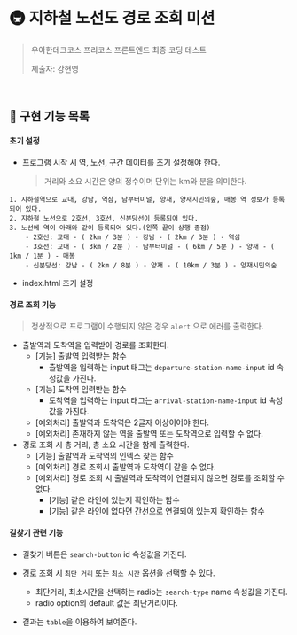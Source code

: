 # 🚇 지하철 노선도 경로 조회 미션

> 우아한테크코스 프리코스 프론트엔드 최종 코딩 테스트
>
> 제출자: 강현영

<br>

## 🚀 구현 기능 목록

#### 초기 설정

* 프로그램 시작 시 역, 노선, 구간 데이터를 초기 설정해야 한다.

  >  거리와 소요 시간은 양의 정수이며 단위는 km와 분을 의미한다.

```
1. 지하철역으로 교대, 강남, 역삼, 남부터미널, 양재, 양재시민의숲, 매봉 역 정보가 등록되어 있다.
2. 지하철 노선으로 2호선, 3호선, 신분당선이 등록되어 있다.
3. 노선에 역이 아래와 같이 등록되어 있다.(왼쪽 끝이 상행 종점)
    - 2호선: 교대 - ( 2km / 3분 ) - 강남 - ( 2km / 3분 ) - 역삼
    - 3호선: 교대 - ( 3km / 2분 ) - 남부터미널 - ( 6km / 5분 ) - 양재 - ( 1km / 1분 ) - 매봉
    - 신분당선: 강남 - ( 2km / 8분 ) - 양재 - ( 10km / 3분 ) - 양재시민의숲
```

* index.html 초기 설정

#### 경로 조회 기능

> 정상적으로 프로그램이 수행되지 않은 경우 `alert` 으로 에러를 출력한다.

* 출발역과 도착역을 입력받아 경로를 조회한다.
  * [기능] 출발역 입력받는 함수
    * 출발역을 입력하는 input 태그는 `departure-station-name-input` id 속성값을 가진다.
  * [기능] 도착역 입력받는 함수
    * 도착역을 입력하는 input 태그는 `arrival-station-name-input` id 속성값을 가진다.
  * [예외처리] 출발역과 도착역은 2글자 이상이어야 한다.
  * [예외처리] 존재하지 않는 역을 출발역 또는 도착역으로 입력할 수 없다.
* 경로 조회 시 총 거리, 총 소요 시간을 함께 출력한다.
  * [기능] 출발역과 도착역의 인덱스 찾는 함수
  * [예외처리] 경로 조회시 출발역과 도착역이 같을 수 없다.
  * [예외처리] 경로 조회 시 출발역과 도착역이 연결되지 않으면 경로를 조회할 수 없다.
    * [기능] 같은 라인에 있는지 확인하는 함수
    * [기능] 같은 라인에 없다면 간선으로 연결되어 있는지 확인하는 함수

#### 길찾기 관련 기능

* 길찾기 버튼은 `search-button` id 속성값을 가진다.
* 경로 조회 시 `최단 거리` 또는 `최소 시간` 옵션을 선택할 수 있다.
  * 최단거리, 최소시간을 선택하는 radio는 `search-type` name 속성값을 가진다.
  * radio option의 default 값은 최단거리이다.

* 결과는 `table`을 이용하여 보여준다.